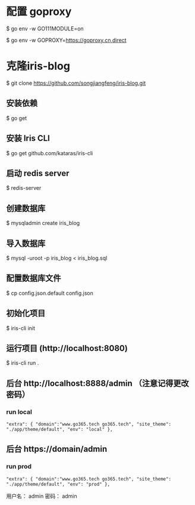 # 配置 goproxy 

$ go env -w GO111MODULE=on

$ go env -w GOPROXY=https://goproxy.cn,direct

# 克隆iris-blog


$  git clone https://github.com/songjiangfeng/iris-blog.git

## 安装依赖 

$ go get

## 安装 Iris CLI 
$ go get github.com/kataras/iris-cli


## 启动 redis server

$ redis-server 
## 创建数据库

$ mysqladmin create iris_blog
## 导入数据库

$ mysql -uroot -p iris_blog < iris_blog.sql

## 配置数据库文件

$ cp config.json.default config.json

## 初始化项目
$ iris-cli init

## 运行项目  (http://localhost:8080)
$ iris-cli run .

## 后台 http://localhost:8888/admin  （注意记得更改密码）
###  run local
`
 "extra": {
    "domain":"www.go365.tech go365.tech",
    "site_theme": "./app/theme/default",
    "env": "local"
  },
`
## 后台 https://domain/admin
###  run prod
`
 "extra": {
    "domain":"www.go365.tech go365.tech",
    "site_theme": "./app/theme/default",
    "env": "prod"
  },
`

用户名： admin
密码： admin

